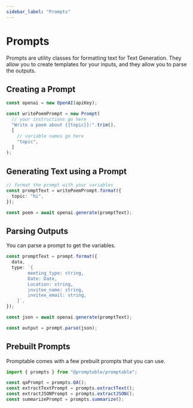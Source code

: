 ```yaml
---
sidebar_label: "Prompts"
---
```


# Prompts

Prompts are utility classes for formatting text for Text Generation. They allow you to create templates for your inputs, and they allow you to parse the outputs.

## Creating a Prompt

```ts title ="examples/simple-prompt.ts"
const openai = new OpenAI(apiKey);

const writePoemPrompt = new Prompt(
  // your instructions go here
  "Write a poem about {{topic}}:".trim(),
  [
    // variable names go here
    "topic",
  ]
);
```

## Generating Text using a Prompt

```ts
// format the prompt with your variables
const promptText = writePoemPrompt.format({
  topic: "hi",
});

const poem = await openai.generate(promptText);
```

## Parsing Outputs

You can parse a prompt to get the variables.

```ts title ="examples/parsing.ts"
const promptText = prompt.format({
  data,
  type: `{
        meeting_type: string, 
        Date: Date,
        Location: string,
        invitee_name: string,
        invitee_email: string,
    }`,
});

const json = await openai.generate(promptText);

const output = prompt.parse(json);
```

## Prebuilt Prompts

Promptable comes with a few prebuilt prompts that you can use.

```ts
import { prompts } from "@promptable/promptable";

const qaPrompt = prompts.QA();
const extractTextPrompt = prompts.extractText();
const extractJSONPrompt = prompts.extractJSON();
const summarizePrompt = prompts.summarize();
```
